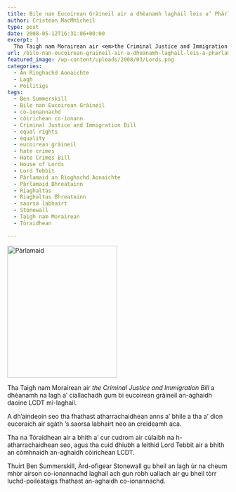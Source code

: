 ```yaml
---
title: Bile nan Eucoirean Gràineil air a dhèanamh laghail leis a’ Phàrlamaid
author: Crìstean MacMhìcheil
type: post
date: 2008-05-12T16:31:06+00:00
excerpt: |
  Tha Taigh nam Morairean air <em>the Criminal Justice and Immigration Bill</em> a dhèanamh na lagh a' ciallachadh gum bi eucoirean gràineil an-aghaidh daoine LCDT mì-laghail.
url: /bile-nan-eucoirean-graineil-air-a-dheanamh-laghail-leis-a-pharlamaid/
featured_image: /wp-content/uploads/2008/03/Lords.png
categories:
  - An Rìoghachd Aonaichte
  - Lagh
  - Poilitigs
tags:
  - Ben Summerskill
  - Bile nan Eucoirean Gràineil
  - co-ionannachd
  - còirichean co-ionann
  - Criminal Justice and Immigration Bill
  - equal rights
  - equality
  - eucoirean gràineil
  - hate crimes
  - Hate Crimes Bill
  - House of Lords
  - Lord Tebbit
  - Pàrlamaid an Rìoghachd Aonaichte
  - Pàrlamaid Bhreatainn
  - Riaghaltas
  - Riaghaltas Bhreatainn
  - saorsa labhairt
  - Stonewall
  - Taigh nam Morairean
  - Tòraidhean

---
```

> 
<img class="alignnone size-full wp-image-140" title="Pàrlamaid" src="https://i0.wp.com/s3.media.squarespace.com/production/303409/11165291/naidheachdanpinc/wp-content/uploads/2008/05/parliament.jpg?resize=250%2C300" alt="Pàrlamaid" width="250" height="300" data-recalc-dims="1" /> 

Tha Taigh nam Morairean air _the Criminal Justice and Immigration Bill_ a dhèanamh na lagh a&#8217; ciallachadh gum bi eucoirean gràineil an-aghaidh daoine LCDT mì-laghail.

A dh&#8217;aindeoin seo tha fhathast atharrachaidhean anns a&#8217; bhile a tha a&#8217; dìon eucoraich air sgàth &#8217;s saorsa labhairt neo an creideamh aca.

Tha na Tòraidhean air a bhith a&#8217; cur cudrom air cùlaibh na h-atharrachaidhean seo, agus tha cuid dhiubh a leithid Lord Tebbit air a bhith an còmhnaidh an-aghaidh còirichean LCDT.

Thuirt Ben Summerskill, Àrd-ofigear Stonewall gu bheil an lagh ùr na cheum mhòr airson co-ionannachd laghail ach gun robh uallach air gu bheil tòrr luchd-poileataigs fhathast an-aghaidh co-ionannachd.